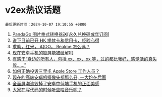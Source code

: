 # v2ex热议话题

`最后更新时间：2024-10-07 19:10:55 +0800`

1. [PandaGo 图片格式转换器送[永久兑换码或年订阅]](https://www.v2ex.com/t/1077985)
1. [说下目前已开 HK 提款卡和信用卡，经验心得](https://www.v2ex.com/t/1077971)
1. [求助，红米， iQOO， Realme 怎么选？](https://www.v2ex.com/t/1077932)
1. [现在安卓手机的锁屏能被破解吗](https://www.v2ex.com/t/1077976)
1. [有感于“身边的所有人，包括 xx、xx、xx 等，过的都比我好，感觉活的真失败……”](https://www.v2ex.com/t/1077981)
1. [如何正确投诉三里屯 Apple Store 工作人员？](https://www.v2ex.com/t/1077997)
1. [现在的高端安卓机摄像头都那么丑, 一大坨在后面](https://www.v2ex.com/t/1078022)
1. [全面屏潮流毁掉了安卓中低端手机的正面美感](https://www.v2ex.com/t/1077954)
1. [大家在写代码的时候听些啥音乐呢？](https://www.v2ex.com/t/1077977)

